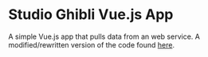 # Studio Ghibli Vue.js App
A simple Vue.js app that pulls data from an web service. A modified/rewritten version of the code found [here](https://github.com/taniarascia/sandbox/tree/master/ghibli).
